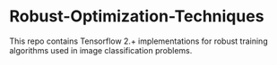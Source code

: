 # Robust-Optimization-Techniques
This repo contains Tensorflow 2.+ implementations for robust training algorithms used in image classification problems.

